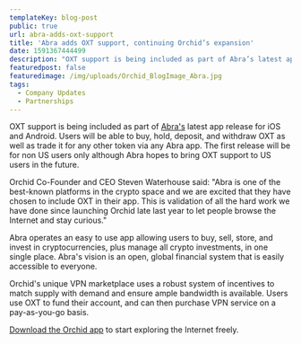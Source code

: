 ```yaml
--- 
templateKey: blog-post
public: true
url: abra-adds-oxt-support
title: 'Abra adds OXT support, continuing Orchid’s expansion'
date: 1591367444499
description: "OXT support is being included as part of Abra’s latest app release for iOS and Android. The first release will be for non US users only although Abra hopes to bring OXT support to US users in the future."
featuredpost: false
featuredimage: /img/uploads/Orchid_BlogImage_Abra.jpg
tags:
  - Company Updates
  - Partnerships
---
```

OXT support is being included as part of [Abra's](https://www.abra.com/) latest app release for iOS and Android. Users will be able to buy, hold, deposit, and withdraw OXT as well as trade it for any other token via any Abra app. The first release will be for non US users only although Abra hopes to bring OXT support to US users in the future.

Orchid Co-Founder and CEO Steven Waterhouse said: "Abra is one of the best-known platforms in the crypto space and we are excited that they have chosen to include OXT in their app. This is validation of all the hard work we have done since launching Orchid late last year to let people browse the Internet and stay curious."

Abra operates an easy to use app allowing users to buy, sell, store, and invest in cryptocurrencies, plus manage all crypto investments, in one single place. Abra's vision is an open, global financial system that is easily accessible to everyone.

Orchid's unique VPN marketplace uses a robust system of incentives to match supply with demand and ensure ample bandwidth is available. Users use OXT to fund their account, and can then purchase VPN service on a pay-as-you-go basis.

[Download the Orchid app](https://www.orchid.com/download) to start exploring the Internet freely.